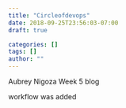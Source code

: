 ```yaml
---
title: "Circleofdevops"
date: 2018-09-25T23:56:03-07:00
draft: true

categories: []
tags: []
author: ""
---
```

Aubrey Nigoza Week 5 blog

workflow was added